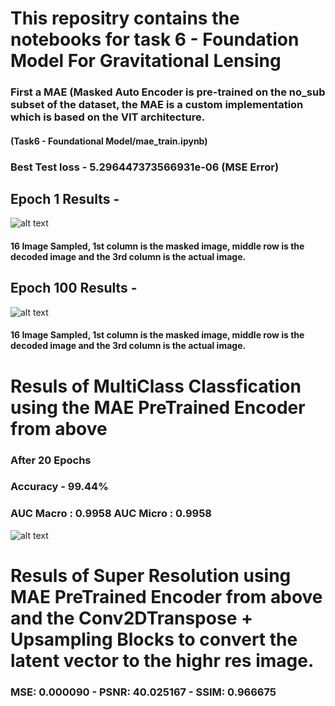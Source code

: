 # This repositry contains the notebooks for task 6 - Foundation Model For Gravitational Lensing

### First a MAE (Masked Auto Encoder is pre-trained on the no_sub subset of the dataset, the MAE is a custom implementation which is based on the VIT architecture.
#### (Task6 - Foundational Model/mae_train.ipynb)

### Best Test loss - 5.296447373566931e-06 (MSE Error)

## Epoch 1 Results - 
![alt text](https://github.com/arnesh2212/GSOC---ML4SCI-Tasks/blob/main/Task6%20-%20Foundational%20Model/epoch1.png)
#### 16 Image Sampled, 1st column is the masked image, middle row is the decoded image and the 3rd column is the actual image.


## Epoch 100 Results - 
![alt text](https://github.com/arnesh2212/GSOC---ML4SCI-Tasks/blob/main/Task6%20-%20Foundational%20Model/best.png)
#### 16 Image Sampled, 1st column is the masked image, middle row is the decoded image and the 3rd column is the actual image.



# Resuls of MultiClass Classfication using the MAE PreTrained Encoder from above
### After 20 Epochs
### Accuracy - 99.44%
### AUC Macro : 0.9958 AUC Micro : 0.9958
![alt text](https://github.com/arnesh2212/GSOC---ML4SCI-Tasks/blob/main/Task6%20-%20Foundational%20Model/ROC_curve.png)

# Resuls of Super Resolution using MAE PreTrained Encoder from above and the Conv2DTranspose + Upsampling Blocks to convert the latent vector to the highr res image.
### MSE: 0.000090 - PSNR: 40.025167 - SSIM: 0.966675


